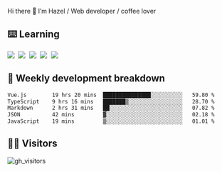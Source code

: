 
Hi there 👋 I’m Hazel / Web developer / coffee lover

## ⌨️ Learning

<samp>
 <a href="https://github.com/vuejs/core"><img src="https://api.iconify.design/logos:vue.svg" /></a>
  <a href="https://github.com/vuejs/core"><img src="https://api.iconify.design/logos:react.svg" /></a>
  <a href="https://github.com/vitejs/vite"><img src="https://api.iconify.design/logos:vitejs.svg" /></a>
  <a href="https://github.com/microsoft/TypeScript"><img src="https://api.iconify.design/logos:typescript-icon.svg" /></a> 
  <a href="https://github.com/unocss/unocss"><img src="https://api.iconify.design/logos:unocss.svg" /></a>
  

</samp>


## 🦀 Weekly development breakdown

<!--START_SECTION:waka-->

```txt
Vue.js        19 hrs 20 mins  ███████████████░░░░░░░░░░   59.80 %
TypeScript    9 hrs 16 mins   ███████▒░░░░░░░░░░░░░░░░░   28.70 %
Markdown      2 hrs 31 mins   ██░░░░░░░░░░░░░░░░░░░░░░░   07.82 %
JSON          42 mins         ▓░░░░░░░░░░░░░░░░░░░░░░░░   02.18 %
JavaScript    19 mins         ▒░░░░░░░░░░░░░░░░░░░░░░░░   01.01 %
```

<!--END_SECTION:waka-->
## 👬🏻 Visitors

![gh_visitors](https://profile-counter.glitch.me/Hazel-Lin/count.svg)


